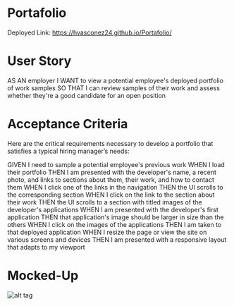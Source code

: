 # Portafolio
Deployed Link: https://hvasconez24.github.io/Portafolio/

# User Story
AS AN employer I WANT to view a potential employee's deployed portfolio of work samples SO THAT I can review samples of their work and assess whether they're a good candidate for an open position

# Acceptance Criteria
Here are the critical requirements necessary to develop a portfolio that satisfies a typical hiring manager’s needs:

GIVEN I need to sample a potential employee's previous work WHEN I load their portfolio THEN I am presented with the developer's name, a recent photo, and links to sections about them, their work, and how to contact them WHEN I click one of the links in the navigation THEN the UI scrolls to the corresponding section WHEN I click on the link to the section about their work THEN the UI scrolls to a section with titled images of the developer's applications WHEN I am presented with the developer's first application THEN that application's image should be larger in size than the others WHEN I click on the images of the applications THEN I am taken to that deployed application WHEN I resize the page or view the site on various screens and devices THEN I am presented with a responsive layout that adapts to my viewport

# Mocked-Up
![alt tag](https://github.com/hvasconez24/Portafolio/blob/main/assets/images/prtafolio%20look.gif)
